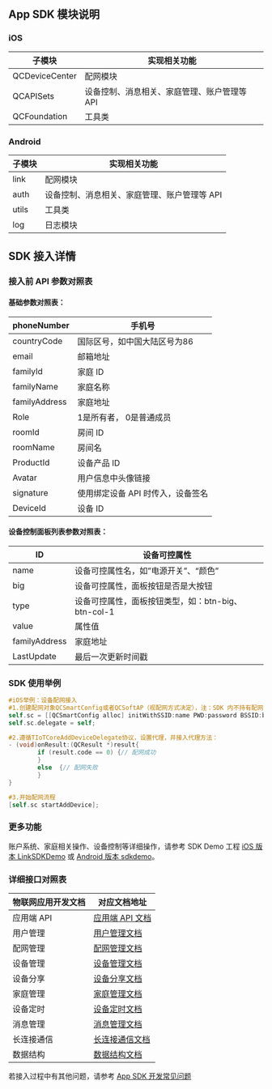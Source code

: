 
## App SDK 模块说明

### iOS

| 子模块         | 实现相关功能                                |
| -------------- | ------------------------------------------- |
| QCDeviceCenter | 配网模块                                    |
| QCAPISets      | 设备控制、消息相关、家庭管理、账户管理等 API|
| QCFoundation   | 工具类                                      |

### Android

| 子模块 | 实现相关功能                                |
| ------ | ------------------------------------------- |
| link   | 配网模块                                    |
| auth   | 设备控制、消息相关、家庭管理、账户管理等 API|
| utils  | 工具类                                      |
| log    | 日志模块                                    |



## SDK 接入详情
### 接入前 API 参数对照表

#### 基础参数对照表：

| phoneNumber   | 手机号                          |
| ------------- | ------------------------------- |
| countryCode   | 国际区号，如中国大陆区号为86    |
| email         | 邮箱地址                        |
| familyId      | 家庭 ID                          |
| familyName    | 家庭名称                        |
| familyAddress | 家庭地址                        |
| Role          | 1是所有者， 0是普通成员       |
| roomId        | 房间 ID                          |
| roomName      | 房间名                          |
| ProductId     | 设备产品 ID                      |
| Avatar        | 用户信息中头像链接              |
| signature     | 使用绑定设备 API 时传入，设备签名 |
| DeviceId      | 设备 ID                          |

#### 设备控制面板列表参数对照表：
 
| ID            | 设备可控属性     |
| ------------- | ------------------------------------------------ |
| name          | 设备可控属性名，如”电源开关”、“颜色”             |
| big           | 设备可控属性，面板按钮是否是大按钮                 |
| type          | 设备可控属性，面板按钮类型，如：btn-big、btn-col-1 |
| value         | 属性值                                           |
| familyAddress | 家庭地址                                         |
| LastUpdate    | 最后一次更新时间戳                               |

### SDK 使用举例

 ```objective-c
 #iOS举例：设备配网接入
 #1.创建配网对象QCSmartConfig或者QCSoftAP（视配网方式决定），注：SDK 内不持有配网对象，需使用者自己持有
 self.sc = [[QCSmartConfig alloc] initWithSSID:name PWD:password BSSID:bssid];  
 self.sc.delegate = self;

 #2.遵循TIoTCoreAddDeviceDelegate协议，设置代理，并接入代理方法：
 - (void)onResult:(QCResult *)result{  
		 if (result.code == 0) {// 配网成功 
		 }  
		 else  {// 配网失败 
		 }  
 }

 #3.开始配网流程
 [self.sc startAddDevice];
 ```

### 更多功能
账户系统、家庭相关操作、设备控制等详细操作，请参考 SDK Demo 工程 [iOS 版本 LinkSDKDemo](https://github.com/tencentyun/iot-link-ios/tree/master/Source/LinkSDKDemo) 或 [Android 版本 sdkdemo](https://github.com/tencentyun/iot-link-android/tree/master/sdkdemo)。

### 详细接口对照表

| 物联网应用开发文档 | 对应文档地址                                                 |
| ------------------ | ------------------------------------------------------------ |
| 应用端 API          | [应用端 API 文档](https://cloud.tencent.com/document/product/1081/40773) |
| 用户管理           | [用户管理文档](https://cloud.tencent.com/document/product/1081/40774) |
| 配网管理           | [配网管理文档](https://cloud.tencent.com/document/product/1081/44043) |
| 设备管理           | [设备管理文档](https://cloud.tencent.com/document/product/1081/40775) |
| 设备分享           | [设备分享文档](https://cloud.tencent.com/document/product/1081/43200) |
| 家庭管理           | [家庭管理文档](https://cloud.tencent.com/document/product/1081/40776) |
| 设备定时           | [设备定时文档](https://cloud.tencent.com/document/product/1081/40777) |
| 消息管理           | [消息管理文档](https://cloud.tencent.com/document/product/1081/40778) |
| 长连接通信         | [长连接通信文档](https://cloud.tencent.com/document/product/1081/40779) |
| 数据结构           | [数据结构文档](https://cloud.tencent.com/document/product/1081/40780) |

   

若接入过程中有其他问题，请参考 [App SDK 开发常见问题](https://cloud.tencent.com/document/product/1081/47790) 
